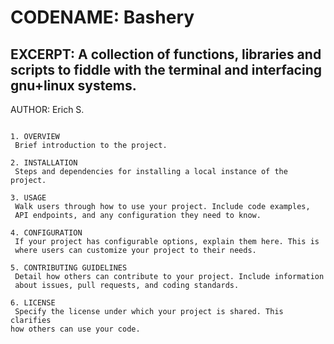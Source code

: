 CODENAME: Bashery
========================================
EXCERPT: A collection of functions, 
libraries and scripts to fiddle with the
terminal and interfacing gnu+linux systems.
----------------------------------------
AUTHOR: Erich S.
~~~~~~~~~~~~~~~~~~~~~~~~~~~~~~~~~~~~~~~~

1. OVERVIEW
 Brief introduction to the project.

2. INSTALLATION
 Steps and dependencies for installing a local instance of the project.

3. USAGE
 Walk users through how to use your project. Include code examples,
 API endpoints, and any configuration they need to know.

4. CONFIGURATION
 If your project has configurable options, explain them here. This is
 where users can customize your project to their needs.

5. CONTRIBUTING GUIDELINES
 Detail how others can contribute to your project. Include information
 about issues, pull requests, and coding standards.

6. LICENSE
 Specify the license under which your project is shared. This clarifies
how others can use your code.
